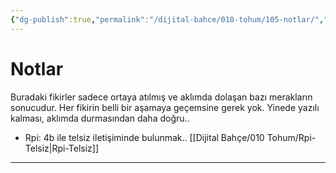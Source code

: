 ```yaml
---
{"dg-publish":true,"permalink":"/dijital-bahce/010-tohum/105-notlar/","title":"Notlar","tags":["tohum","notlar"],"noteIcon":"","created":"2025-03-19T20:58:45.566+03:00","updated":"2025-03-19T20:58:45.566+03:00"}
---
```



# Notlar
Buradaki fikirler sadece ortaya atılmış ve aklımda dolaşan bazı merakların sonucudur. Her fikirin belli bir aşamaya geçemsine gerek yok. Yinede yazılı kalması, aklımda durmasından daha doğru.. 

- Rpi: 4b ile telsiz iletişiminde bulunmak.. [[Dijital Bahçe/010 Tohum/Rpi-Telsiz\|Rpi-Telsiz]]


---



